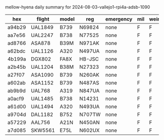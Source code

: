 mellow-hyena daily summary for 2024-08-03-vallejo1-rpi4a-adsb-1090

|hex|flight|model|reg|emergency|mil|weirdo|
|--|--|--|--|--|--|--|
|a94b29|UAL1849|B739|N69824|none|F|F|
|aa7e56|UAL2247|B738|N77525|none|F|F|
|ad8766|ASA878|B39M|N971AK|none|F|F|
|a62bdc|UAL1126|A320|N497UA|none|F|F|
|4b199a|DGX802|FA8X|HB-JSC|none|F|F|
|a2b45b|UAL1204|B38M|N27323|none|F|F|
|a27f07|ASA1090|B739|N260AK|none|F|F|
|a602ab|ASA1152|B739|N487AS|none|F|F|
|ab9b9d|UAL768|A319|N847UA|none|F|F|
|a0acf9|UAL1485|B738|N14231|none|F|F|
|a61d00|UAL1494|A320|N493UA|none|F|F|
|a9704d|DAL1182|B752|N707TW|none|F|F|
|a57229|AAL756|A21N|N450AN|none|F|F|
|a7d085|SKW5561|E75L|N602UX|none|F|F|
